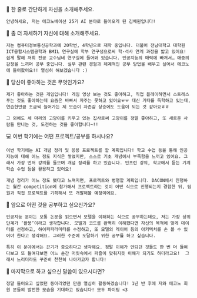 👋 한 줄로 간단하게 자신을 소개해주세요.  

    안녕하세요, 저는 에코노베이션 25기 AI 분야로 들어오게 된 김채원입니다!  


🔎 좀 더 자세하기 자신에 대해 소개해주세요.  

    저는 컴퓨터정보통신공학과에 20학번, 4학년으로 재학 중입니다. 더불어 전남대학교 대학원 ICT융합시스템공학과 BMIL 연구실에 학부 연구생으로써 학·석사 연계 과정을 밟고 있어요! 쉽게 말해 저희 전공 교수님네 연구실에 들어와 있습니다. 인공지능의 매력에 빠져서… 애증의 감정을 느끼며 공부 중입니다. 실무 관련 경험과 체계적인 공부 방법을 배우고 싶어서 에코노에 들어왔어요!! 열심히 해보겠습니다 :)  

💌 당신이 좋아하는 것은 무엇인가요?  

    제가 좋아하는 것은 게임입니다! 게임 영상 보는 것도 좋아하고, 직접 플레이하면서 스트레스 푸는 것도 좋아하는데 요즘은 바빠서 자주는 못하고 있어요ㅠㅠ 대신 기타를 독학하고 있는데, 연습한만큼 조금씩 늘어가는 제 모습이 자존감 상승에도 도움이 되는 것 같아요ㅎㅎ

    그 외에도 세 마리의 고양이를 키우고 있는 집사로써 고양이를 정말 좋아하고, 또 새로운 사람들 만나는 것, 도전하는 것을 좋아합니다~!!  

💻 이번 학기에는 어떤 프로젝트/공부를 하시나요?  

    이번 학기에는 AI 개념 정리 및 응용 프로젝트를 할 계획입니다! 학교 수업 등을 통해 인공지능에 대해 어느 정도 지식은 쌓였지만, 스스로 기초 개념에서 부족함을 느끼고 있어요. 그래서 가장 먼저 강의를 들으며 개념 정리를 하고 있습니다. 인프런 강의, 학교에서 듣는 기계학습 수업 등을 활용하고 있어요!

    개념 정리가 어느 정도 됐다고 느껴지면, 프로젝트와 병행할 계획입니다. DACON에서 진행하는 월간 competition에 참가해서 프로젝트라는 것이 어떤 식으로 진행되는지 경험한 뒤, 팀원과 직접 프로젝트를 기획해서 또 개발해볼 예정이에요.  

👣 앞으로 어떤 것을 공부하고 싶으신가요?   

    인공지능 분야는 보통 논문을 읽으면서 모델을 이해하는 식으로 공부하는데요, 저는 가장 상위 단계가 ‘활용’이라고 생각합니다. 모델과 코드를 완벽히 이해했다면 자신의 목적에 맞게 데이터를 선정하고, 하이퍼파라미터를 수정하고, 또 모델의 레이어 등의 아키텍처를 손 볼 수 있어야 한다고 생각해요. 그러한 수준에 도달하기 위한 공부를 하고 싶습니다. 

    특히 이 분야에서는 끈기가 중요하다고 생각해요. 정말 이해가 안되던 것들도 한 번 더 들여다보고 또 들여다보면 어느 순간 머릿속에서 퍼즐이 맞춰지듯 이해가 되기도 하더라고요!  그래서 느리더라도 꾸준히 천천히 나아가고자 합니다!  
    
💙 마지막으로 하고 싶으신 말씀이 있으시다면?  

    정말 들어오고 싶었던 동아리였던 만큼 열심히 활동하겠습니다! 1년 반 후에 저와 에코노 회원 분들의 발전한 모습을 기대하고 있습니다! 모두 파이팅 <3
